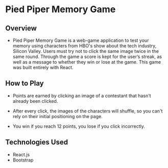 # Pied Piper Memory Game

## Overview

* Pied Piper Memory Game is a web-game application to test your memory using characters from HBO's show about the tech industry, Silicon Valley. Users must try not to click the same image twice in the same round. Through the game a score is kept for the user’s streak, as well as a message to whether they win or lose at the game. This game was built entirely with React.

## How to Play

* Points are earned by clicking an image of a contestant that hasn't already been clicked.

* After every click, the images of the characters will shuffle, so you can't rely on their initial positioning on the page.

* You win if you reach 12 points, you lose if you click incorrectly.

## Technologies Used

* React.js
* Bootstrap
